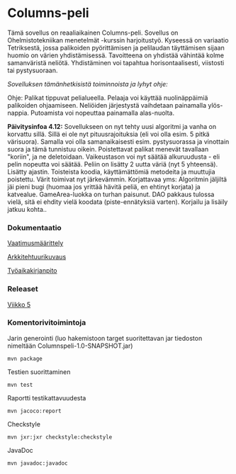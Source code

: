 # Columns-peli

Tämä sovellus on reaaliaikainen Columns-peli. Sovellus on Ohelmistotekniikan menetelmät -kurssin harjoitustyö. Kyseessä on variaatio Tetriksestä, jossa palikoiden pyörittämisen ja pelilaudan täyttämisen sijaan huomio on värien yhdistämisessä. Tavoitteena on yhdistää vähintää kolme samanväristä neliötä. Yhdistäminen voi tapahtua horisontaalisesti, viistosti tai pystysuoraan. 

*Sovelluksen tämänhetkisistä toiminnoista ja lyhyt ohje:*

Ohje: Palikat tippuvat pelialueella. Pelaaja voi käyttää nuolinäppäimiä palikoiden ohjaamiseen. Neliöiden järjestystä vaihdetaan painamalla ylös-nappia. Putoamista voi nopeuttaa painamalla alas-nuolta. 

**Päivitysinfoa 4.12:** Sovellukseen on nyt tehty uusi algoritmi ja vanha on korvattu sillä. Sillä ei ole nyt pituusrajoituksia (eli voi olla esim. 5 pitkä värisuora). Samalla voi olla samanaikaisesti esim. pystysuorassa ja vinottain suora ja tämä tunnistuu oikein. Poistettavat palikat menevät tavallaan "koriin", ja ne deletoidaan. Vaikeustason voi nyt säätää alkuruudusta - eli pelin nopeutta voi säätää. Peliin on lisätty 2 uutta väriä (nyt 5 yhteensä). Lisätty ajastin. Toisteista koodia, käyttämättömiä metodeita ja muuttujia poistettu. Värit toimivat nyt järkevämmin. Korjattavaa yms: Algoritmin jäljiltä jäi pieni bugi (huomaa jos yrittää hävitä peliä, en ehtinyt korjata) ja katvealue. GameArea-luokka on turhan paisunut. DAO pakkaus tulossa vielä, sitä ei ehdity vielä koodata (piste-ennätyksiä varten). Korjailu ja lisäily jatkuu kohta..

### Dokumentaatio

[Vaatimusmäärittely](https://github.com/anketola/ot-harjoitustyo/blob/master/dokumentaatio/vaatimusmaarittely.md)

[Arkkitehtuurikuvaus](https://github.com/anketola/ot-harjoitustyo/blob/master/dokumentaatio/arkkitehtuuri.md)

[Työaikakirjanpito](https://github.com/anketola/ot-harjoitustyo/blob/master/dokumentaatio/tuntikirjanpito.md)

### Releaset

[Viikko 5](https://github.com/anketola/ot-harjoitustyo/releases/tag/viikko5)

### Komentorivitoimintoja

Jarin generointi (luo hakemistoon target suoritettavan jar tiedoston nimeltään Columnspeli-1.0-SNAPSHOT.jar)

```
mvn package
```

Testien suorittaminen

```
mvn test
```

Raportti testikattavuudesta

```
mvn jacoco:report
```

Checkstyle

```
mvn jxr:jxr checkstyle:checkstyle
```
JavaDoc

```
mvn javadoc:javadoc
```
